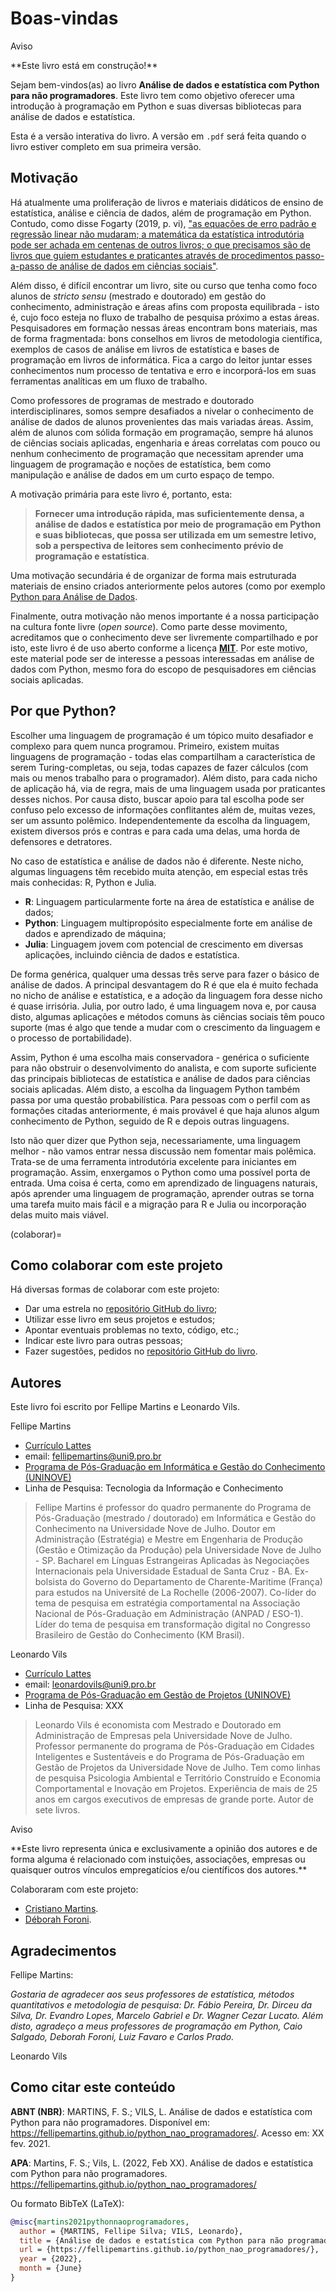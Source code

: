 # Boas-vindas

<div class="admonition warning" name="html-warning">
<p class="title">Aviso</p>
**Este livro está em construção!**
</div>

Sejam bem-vindos(as) ao livro **Análise de dados e estatística com Python para não programadores**. Este livro tem como objetivo oferecer uma introdução à programação em Python e suas diversas bibliotecas para análise de dados e estatística.

Esta é a versão interativa do livro. A versão em `.pdf` será feita quando o livro estiver completo em sua primeira versão.

## Motivação

Há atualmente uma proliferação de livros e materiais didáticos de ensino de estatística, análise e ciência de dados, além de programação em Python. Contudo, como disse Fogarty (2019, p. vi), ["as equações de erro padrão e regressão linear não mudaram; a matemática da estatística introdutória pode ser achada em centenas de outros livros; o que precisamos são de livros que guiem estudantes e praticantes através de procedimentos passo-a-passo de análise de dados em ciências sociais"](https://uk.sagepub.com/en-gb/eur/quantitative-social-science-data-with-r/book257236).

Além disso, é difícil encontrar um livro, site ou curso que tenha como foco alunos de *stricto sensu* (mestrado e doutorado) em gestão do conhecimento, administração e áreas afins com proposta equilibrada - isto é, cujo foco esteja no fluxo de trabalho de pesquisa próximo a estas áreas. Pesquisadores em formação nessas áreas encontram bons materiais, mas de forma fragmentada: bons conselhos em livros de metodologia científica, exemplos de casos de análise em livros de estatística e bases de programação em livros de informática. Fica a cargo do leitor juntar esses conhecimentos num processo de tentativa e erro e incorporá-los em suas ferramentas analíticas em um fluxo de trabalho.

Como professores de programas de mestrado e doutorado interdisciplinares, somos sempre desafiados a nivelar o conhecimento de análise de dados de alunos provenientes das mais variadas áreas. Assim, além de alunos com sólida formação em programação, sempre há alunos de ciências sociais aplicadas, engenharia e áreas correlatas com pouco ou nenhum conhecimento de programação que necessitam aprender uma linguagem de programação e noções de estatística, bem como manipulação e análise de dados em um curto espaço de tempo. 

A motivação primária para este livro é, portanto, esta:
> **Fornecer uma introdução rápida, mas suficientemente densa, a análise de dados e estatística por meio de programação em Python e suas bibliotecas, que possa ser utilizada em um semestre letivo, sob a perspectiva de leitores sem conhecimento prévio de programação e estatística**.

Uma motivação secundária é de organizar de forma mais estruturada materiais de ensino criados anteriormente pelos autores (como por exemplo [Python para Análise de Dados](https://github.com/fellipemartins/python_curso). 

Finalmente, outra motivação não menos importante é a nossa participação na cultura fonte livre (*open source*). Como parte desse movimento, acreditamos que o conhecimento deve ser livremente compartilhado e por isto, este livro é de uso aberto conforme a licença [**MIT**](https://opensource.org/licenses/MIT). Por este motivo, este material pode ser de interesse a pessoas interessadas em análise de dados com Python, mesmo fora do escopo de pesquisadores em ciências sociais aplicadas.


## Por que Python?

Escolher uma linguagem de programação é um tópico muito desafiador e complexo para quem nunca programou. Primeiro, existem muitas linguagens de programação - todas elas compartilham a característica de serem Turing-completas, ou seja, todas capazes de fazer cálculos (com mais ou menos trabalho para o programador). Além disto, para cada nicho de aplicação há, via de regra, mais de uma linguagem usada por praticantes desses nichos. Por causa disto, buscar apoio para tal escolha pode ser confuso pelo excesso de informações conflitantes além de, muitas vezes, ser um assunto polêmico. Independentemente da escolha da linguagem, existem diversos prós e contras e para cada uma delas, uma horda de defensores e detratores. 

No caso de estatística e análise de dados não é diferente. Neste nicho, algumas linguagens têm recebido muita atenção, em especial estas três mais conhecidas: R, Python e Julia. 

- **R**: Linguagem particularmente forte na área de estatística e análise de dados;
- **Python**: Linguagem multipropósito especialmente forte em análise de dados e aprendizado de máquina;
- **Julia**: Linguagem jovem com potencial de crescimento em diversas aplicações, incluindo ciência de dados e estatística.

De forma genérica, qualquer uma dessas três serve para fazer o básico de análise de dados. A principal desvantagem do R é que ela é muito fechada no nicho de análise e estatística, e a adoção da linguagem fora desse nicho é quase irrisória. Julia, por outro lado, é uma linguagem nova e, por causa disto, algumas aplicações e métodos comuns às ciências sociais têm pouco suporte (mas é algo que tende a mudar com o crescimento da linguagem e o processo de portabilidade).

Assim, Python é uma escolha mais conservadora - genérica o suficiente para não obstruir o desenvolvimento do analista, e com suporte suficiente das principais bibliotecas de estatística e análise de dados para ciências sociais aplicadas. Além disto, a escolha da linguagem Python também passa por uma questão probabilística. Para pessoas com o perfil com as formações citadas anteriormente, é mais provável é que haja alunos algum conhecimento de Python, seguido de R e depois outras linguagens. 

Isto não quer dizer que Python seja, necessariamente, uma linguagem melhor - não vamos entrar nessa discussão nem fomentar mais polêmica. Trata-se de uma ferramenta introdutória excelente para iniciantes em programação. Assim, enxergamos o Python como uma possível porta de entrada. Uma coisa é certa, como em aprendizado de linguagens naturais, após aprender uma linguagem de programação, aprender outras se torna uma tarefa muito mais fácil e a migração para R e Julia ou incorporação delas muito mais viável.

(colaborar)=
## Como colaborar com este projeto

Há diversas formas de colaborar com este projeto:
- Dar uma estrela no [repositório GitHub do livro](https://github.com/fellipemartins/python_analise_dados);
- Utilizar esse livro em seus projetos e estudos;
- Apontar eventuais problemas no texto, código, etc.;
- Indicar este livro para outras pessoas;
- Fazer sugestões, pedidos no [repositório GitHub do livro](https://github.com/fellipemartins/python_analise_dados).



## Autores

Este livro foi escrito por Fellipe Martins e Leonardo Vils. 

Fellipe Martins
* [Currículo Lattes](http://lattes.cnpq.br/7912881403948084)
* email: fellipemartins@uni9.pro.br
* [Programa de Pós-Graduação em Informática e Gestão do Conhecimento (UNINOVE)](https://www.uninove.br/cursos/mestrado-e-doutorado/presencial/mestrado-e-doutorado-em-inform%C3%A1tica-e-gest%C3%A3o-do-conhecimento)
* Linha de Pesquisa: Tecnologia da Informação e Conhecimento

> Fellipe Martins é professor do quadro permanente do Programa de Pós-Graduação (mestrado / doutorado) em Informática e Gestão do Conhecimento na Universidade Nove de Julho. Doutor em Administração (Estratégia) e Mestre em Engenharia de Produção (Gestão e Otimização da Produção) pela Universidade Nove de Julho - SP. Bacharel em Línguas Estrangeiras Aplicadas às Negociações Internacionais pela Universidade Estadual de Santa Cruz - BA. Ex-bolsista do Governo do Departamento de Charente-Maritime (França) para estudos na Université de La Rochelle (2006-2007). Co-líder do tema de pesquisa em estratégia comportamental na Associação Nacional de Pós-Graduação em Administração (ANPAD / ESO-1). Líder do tema de pesquisa em transformação digital no Congresso Brasileiro de Gestão do Conhecimento (KM Brasil).

Leonardo Vils
* [Currículo Lattes](http://lattes.cnpq.br/3969955798466284)
* email: leonardovils@uni9.pro.br
* [Programa de Pós-Graduação em Gestão de Projetos (UNINOVE)](https://www.uninove.br/cursos/mestrado-e-doutorado/presencial/mestrado-e-doutorado-profissional-em-administracao-gestao-de-projetos)
* Linha de Pesquisa: XXX

> Leonardo Vils é economista com Mestrado e Doutorado em Administração de Empresas pela Universidade Nove de Julho. Professor permanente do programa de Pós-Graduação em Cidades Inteligentes e Sustentáveis e do Programa de Pós-Graduação em Gestão de Projetos da Universidade Nove de Julho. Tem como linhas de pesquisa Psicologia Ambiental e Território Construído e Economia Comportamental e Inovação em Projetos. Experiência de mais de 25 anos em cargos executivos de empresas de grande porte. Autor de sete livros.

<div class="admonition warning" name="html-warning">
<p class="title">Aviso</p>
**Este livro representa única e exclusivamente a opinião dos autores e de forma alguma é relacionado com instuições, associações, empresas ou quaisquer outros vínculos empregatícios e/ou científicos dos autores.**
</div>

Colaboraram com este projeto:
- [Cristiano Martins](http://lattes.cnpq.br/2134033520588291).
- [Déborah Foroni](http://lattes.cnpq.br/4356168879181955).


## Agradecimentos

Fellipe Martins: 

*Gostaria de agradecer aos seus professores de estatística, métodos quantitativos e metodologia de pesquisa: Dr. Fábio Pereira, Dr. Dirceu da Silva, Dr. Evandro Lopes, Marcelo Gabriel e Dr. Wagner Cezar Lucato. Além disto, agradeço a meus professores de programação em Python, Caio Salgado, Deborah Foroni, Luiz Favaro e Carlos Prado.*

Leonardo Vils 




## Como citar este conteúdo

**ABNT (NBR)**:
MARTINS, F. S.; VILS, L. Análise de dados e estatística com Python para não programadores. Disponível em: <https://fellipemartins.github.io/python_nao_programadores/>. Acesso em: XX fev. 2021.

**APA**:
Martins, F. S.; Vils, L. (2022, Feb XX). Análise de dados e estatística com Python para não programadores. https://fellipemartins.github.io/python_nao_programadores/


Ou formato BibTeX (LaTeX):
```bibtex
@misc{martins2021pythonnaoprogramadores,
  author = {MARTINS, Fellipe Silva; VILS, Leonardo},
  title = {Análise de dados e estatística com Python para não programadores},
  url = {https://fellipemartins.github.io/python_nao_programadores/},
  year = {2022},
  month = {June}
}
```
